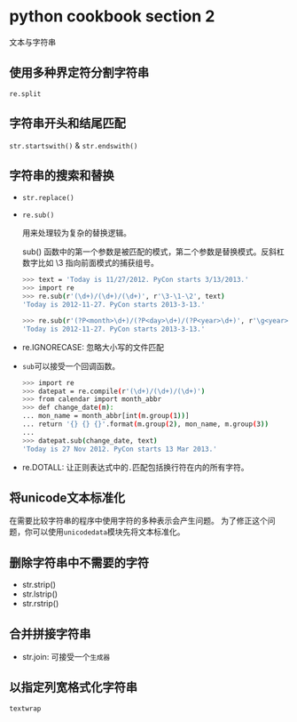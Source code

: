 # python cookbook section 2

文本与字符串

## 使用多种界定符分割字符串

`re.split`

## 字符串开头和结尾匹配

`str.startswith()` & `str.endswith()`

## 字符串的搜索和替换

- `str.replace()`
- `re.sub()`

    用来处理较为复杂的替换逻辑。

    sub() 函数中的第一个参数是被匹配的模式，第二个参数是替换模式。反斜杠数字比如 \3 指向前面模式的捕获组号。

    ```sh
    >>> text = 'Today is 11/27/2012. PyCon starts 3/13/2013.'
    >>> import re
    >>> re.sub(r'(\d+)/(\d+)/(\d+)', r'\3-\1-\2', text)
    'Today is 2012-11-27. PyCon starts 2013-3-13.'

    >>> re.sub(r'(?P<month>\d+)/(?P<day>\d+)/(?P<year>\d+)', r'\g<year>-\g<month>-\g<day>', text)
    'Today is 2012-11-27. PyCon starts 2013-3-13.'
    ```

- re.IGNORECASE: 忽略大小写的文件匹配
- `sub`可以接受一个回调函数。
    ```sh
    >>> import re
    >>> datepat = re.compile(r'(\d+)/(\d+)/(\d+)')
    >>> from calendar import month_abbr
    >>> def change_date(m):
    ... mon_name = month_abbr[int(m.group(1))]
    ... return '{} {} {}'.format(m.group(2), mon_name, m.group(3))
    ...
    >>> datepat.sub(change_date, text)
    'Today is 27 Nov 2012. PyCon starts 13 Mar 2013.'
    ```
- re.DOTALL: 让正则表达式中的`.`匹配包括换行符在内的所有字符。

## 将unicode文本标准化

在需要比较字符串的程序中使用字符的多种表示会产生问题。 为了修正这个问题，你可以使用`unicodedata`模块先将文本标准化。

## 删除字符串中不需要的字符

- str.strip()
- str.lstrip()
- str.rstrip()

## 合并拼接字符串

- str.join: 可接受一个`生成器`

## 以指定列宽格式化字符串

`textwrap`